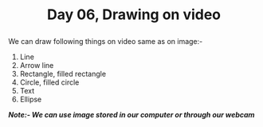 # <p align="center">Day 06, Drawing on video</p>
We can draw following things on video same as on image:-
1. Line
2. Arrow line
3. Rectangle, filled rectangle
4. Circle, filled circle
5. Text
6. Ellipse

***Note:- We can use image stored in our computer or through our webcam***